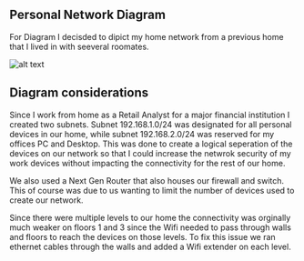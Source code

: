 ## Personal Network Diagram 
For Diagram I decisded to dipict my home network from a previous home that I lived in with seeveral roomates.

![alt text](image.png)

## Diagram considerations 
Since I work from home as a Retail Analyst for a major financial institution I created two subnets. Subnet 192.168.1.0/24 was designated for all personal devices in our home, while subnet 192.168.2.0/24 was reserved for my offices PC and Desktop. This was done to create a logical seperation of the devices on our network so that I could increase the netwrok security of my work devices without impacting the connectivity for the rest of our home. 

We also used a Next Gen Router that also houses our firewall and switch. This of course was due to us wanting to limit the number of devices used to create our network. 

Since there were multiple levels to our home the connectivity was orginally much weaker on floors 1 and 3 since the Wifi needed to pass through walls and floors to reach the devices on those levels. To fix this issue we ran ethernet cables through the walls and added a Wifi extender on each level. 